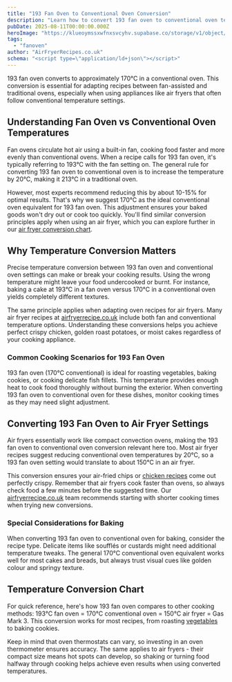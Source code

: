 ```yaml
---
title: "193 Fan Oven to Conventional Oven Conversion"
description: "Learn how to convert 193 fan oven to conventional oven temperatures easily with our simple guide. Perfect for air fryer recipes too!"
pubDate: 2025-08-11T00:00:00.000Z
heroImage: "https://klueoymssxwfnxsvcyhv.supabase.co/storage/v1/object/public/md/193-fan-oven-to-conventional-oven-conversion-6acad8fa.png"
tags:
  - "fanoven"
author: "AirFryerRecipes.co.uk"
schema: "<script type=\"application/ld+json\"></script>"
---
```


<p>193 fan oven converts to approximately 170°C in a conventional oven. This conversion is essential for adapting recipes between fan-assisted and traditional ovens, especially when using appliances like air fryers that often follow conventional temperature settings.</p>

<h2>Understanding Fan Oven vs Conventional Oven Temperatures</h2>
<p>Fan ovens circulate hot air using a built-in fan, cooking food faster and more evenly than conventional ovens. When a recipe calls for 193 fan oven, it's typically referring to 193°C with the fan setting on. The general rule for converting 193 fan oven to conventional oven is to increase the temperature by 20°C, making it 213°C in a traditional oven.</p>
<p>However, most experts recommend reducing this by about 10-15% for optimal results. That's why we suggest 170°C as the ideal conventional oven equivalent for 193 fan oven. This adjustment ensures your baked goods won't dry out or cook too quickly. You'll find similar conversion principles apply when using an air fryer, which you can explore further in our <a href=https://www.airfryerrecipe.co.uk/air-fryer-conversion-chart>air fryer conversion chart</a>.</p>

<h2>Why Temperature Conversion Matters</h2>
<p>Precise temperature conversion between 193 fan oven and conventional oven settings can make or break your cooking results. Using the wrong temperature might leave your food undercooked or burnt. For instance, baking a cake at 193°C in a fan oven versus 170°C in a conventional oven yields completely different textures.</p>
<p>The same principle applies when adapting oven recipes for air fryers. Many air fryer recipes at <a href=https://www.airfryerrecipe.co.uk/recipes>airfryerrecipe.co.uk</a> include both fan and conventional temperature options. Understanding these conversions helps you achieve perfect crispy chicken, golden roast potatoes, or moist cakes regardless of your cooking appliance.</p>

<h3>Common Cooking Scenarios for 193 Fan Oven</h3>
<p>193 fan oven (170°C conventional) is ideal for roasting vegetables, baking cookies, or cooking delicate fish fillets. This temperature provides enough heat to cook food thoroughly without burning the exterior. When converting 193 fan oven to conventional oven for these dishes, monitor cooking times as they may need slight adjustment.</p>

<h2>Converting 193 Fan Oven to Air Fryer Settings</h2>
<p>Air fryers essentially work like compact convection ovens, making the 193 fan oven to conventional oven conversion relevant here too. Most air fryer recipes suggest reducing conventional oven temperatures by 20°C, so a 193 fan oven setting would translate to about 150°C in an air fryer.</p>
<p>This conversion ensures your air-fried chips or <a href=https://www.airfryerrecipe.co.uk/recipe-category/chicken>chicken recipes</a> come out perfectly crispy. Remember that air fryers cook faster than ovens, so always check food a few minutes before the suggested time. Our <a href=https://www.airfryerrecipe.co.uk>airfryerrecipe.co.uk</a> team recommends starting with shorter cooking times when trying new conversions.</p>

<h3>Special Considerations for Baking</h3>
<p>When converting 193 fan oven to conventional oven for baking, consider the recipe type. Delicate items like soufflés or custards might need additional temperature tweaks. The general 170°C conventional oven equivalent works well for most cakes and breads, but always trust visual cues like golden colour and springy texture.</p>

<h2>Temperature Conversion Chart</h2>
<p>For quick reference, here's how 193 fan oven compares to other cooking methods: 193°C fan oven = 170°C conventional oven = 150°C air fryer = Gas Mark 3. This conversion works for most recipes, from roasting <a href=https://www.airfryerrecipe.co.uk/recipe-category/vegetables>vegetables</a> to baking cookies.</p>
<p>Keep in mind that oven thermostats can vary, so investing in an oven thermometer ensures accuracy. The same applies to air fryers - their compact size means hot spots can develop, so shaking or turning food halfway through cooking helps achieve even results when using converted temperatures.</p>